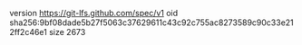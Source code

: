 version https://git-lfs.github.com/spec/v1
oid sha256:9bf08dade5b27f5063c37629611c43c92c755ac8273589c90c33e212ff2c46e1
size 2673

